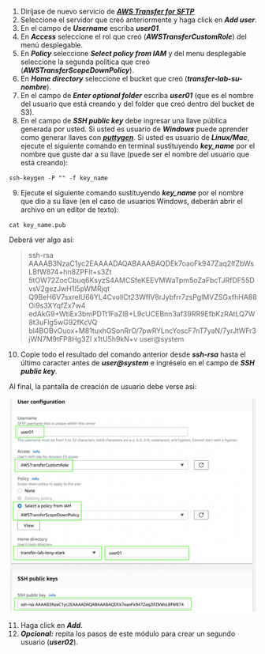 1. Diríjase de nuevo servicio de [**_AWS Transfer for SFTP_**](https://console.aws.amazon.com/transfer/)
2. Seleccione el servidor que creó anteriormente y haga click en **_Add user_**.
3. En el campo de **_Username_** escriba **_user01_**.
4. En **_Access_** seleccione el rol que creó (**_AWSTransferCustomRole_**) del menú desplegable.
5. En **_Policy_** seleccione **_Select policy from IAM_** y del menu desplegable seleccione la segunda política que creó (**_AWSTransferScopeDownPolicy_**).
6. En **_Home directory_** seleccione el bucket que creó (**_transfer-lab-su-nombre_**).
7. En el campo de **_Enter optional folder_** escriba **_user01_** (que es el nombre del usuario que está creando y del folder que creó dentro del bucket de S3).
8. En el campo de **_SSH public key_** debe ingresar una llave pública generada por usted.  Si usted es usuario de **_Windows_** puede aprender como generar llaves con [**_puttygen_**](https://www.ssh.com/ssh/putty/windows/puttygen). Si usted es usuario de **_Linux/Mac_**, ejecute el siguiente comando en terminal sustituyendo **_key_name_** por el nombre que guste dar a su llave (puede ser el nombre del usuario que está creando):

```
ssh-keygen -P "" -f key_name
```

9. Ejecute el siguiente comando sustituyendo **_key_name_** por el nombre que dio a su llave (en el caso de usuarios Windows, deberán abrir el archivo en un editor de texto):

```
cat key_name.pub
```

Deberá ver algo así:
> ssh-rsa AAAAB3NzaC1yc2EAAAADAQABAAABAQDEk7oaoFk947Zaq2lfZbWsLBfW874+hn8ZPFIt+s3Zt
5tOW72ZocCbuq6KsyzS4AMCSfeKEEVMWaTpm5oZaFbcTJRfDF55DvsV2gezJwH1l5pWMRjqt
Q9BeH6V7sxrelU66YL4CvollCt23WfIV8rJybfrr7zsPglMVZSGxfhHA88Oi9s3XYqfZx7w4
edAkG9+WtiEx3bmPDTt1FaZlB+L9cUCEBnn3af39RR9EfbKzRAtLQ7W8t3uFlg5wG92fKcVQ
bl4BOBvOuox+M81tuxhGSonRrO/7pwRYLncYoscF7nT7yaN/7yrJtWFr3jWN7M9tFP8Hg3ZI
x1tU5h9kN+v user@system

10. Copie todo el resultado del comando anterior desde **_ssh-rsa_** hasta el último caracter antes de **_user@system_** e ingréselo en el campo de **_SSH public key_**.

Al final, la pantalla de creación de usuario debe verse así:

![Create S3 bucket](images/usercreation.png)

11. Haga click en **_Add_**.
12. **_Opcional:_** repita los pasos de este módulo para crear un segundo usuario (**_user02_**).

